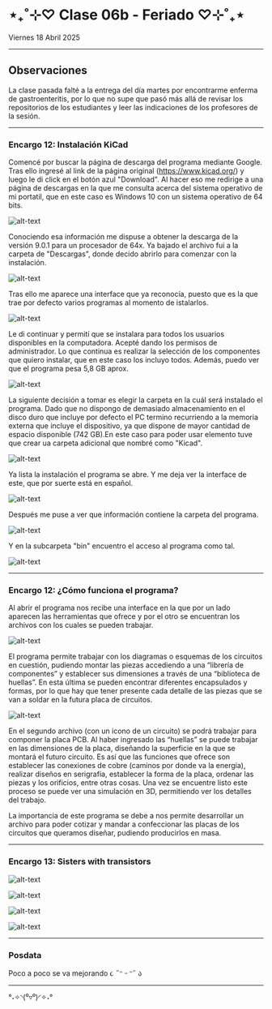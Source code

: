 # ⋆₊˚⊹♡ Clase 06b - Feriado ♡⊹˚₊⋆

Viernes 18 Abril 2025

***

## Observaciones

La clase pasada falté a la entrega del día martes por encontrarme enferma de gastroenteritis, por lo que no supe que pasó más allá de revisar los repositorios de los estudiantes y leer las indicaciones de los profesores de la sesión.

***

### Encargo 12: Instalación  KiCad

Comencé por buscar la página de descarga del programa mediante Google. Tras ello ingresé al link de la página original (<https://www.kicad.org/>) y luego le di click en el botón azul "Download". Al hacer eso me redirige a una página de descargas en la que me consulta acerca del sistema operativo de mi portatil, que en este caso es Windows 10 con un sistema operativo de 64 bits.

![alt-text](./archivos/001.png)

Conociendo esa información me dispuse a obtener la descarga de la versión 9.0.1 para un procesador de 64x. Ya bajado el archivo fui a la carpeta de "Descargas", donde decido abrirlo para comenzar con la instalación.

![alt-text](./archivos/002.png)

Tras ello me aparece una interface que ya reconocía, puesto que es la que trae por defecto varios programas al momento de istalarlos.

![alt-text](./archivos/003.png)

Le di continuar y permití que se instalara para todos los usuarios disponibles en la computadora. Acepté dando los permisos de administrador. Lo que continua es realizar la selección de los componentes que quiero instalar, que en este caso los incluyo todos. Además, puedo ver que el programa pesa 5,8 GB aprox.

![alt-text](./archivos/004.png)

La siguiente decisión a tomar es elegir la carpeta en la cuál será instalado el programa. Dado que no dispongo de demasiado almacenamiento en el disco duro que incluye por defecto el PC termino recurriendo a la memoria externa que incluye el dispositivo, ya que dispone de mayor cantidad de espacio disponible (742 GB).En este caso para poder usar elemento tuve que crear ua carpeta adicional que nombré como "Kicad".

![alt-text](./archivos/005.png)

Ya lista la instalación el programa se abre. Y me deja ver la interface de este, que por suerte está en español.

![alt-text](./archivos/006.png)

Después me puse a ver que información contiene la carpeta del programa.

![alt-text](./archivos/007.png)

Y en la subcarpeta "bin" encuentro el acceso al programa como tal.

![alt-text](./archivos/008.png)

***

### Encargo 12: ¿Cómo funciona el programa?


Al abrir el programa nos recibe una interface en la que por un lado aparecen las herramientas que ofrece y por el otro se encuentran los archivos con los cuales se pueden trabajar.

![alt-text](./archivos/009.png)

El programa permite trabajar con los diagramas o esquemas de los circuitos en cuestión, pudiendo montar las piezas accediendo a una “librería de componentes” y establecer sus dimensiones a través de una “biblioteca de huellas”. En esta última se pueden encontrar diferentes encapsulados y formas, por lo que hay que tener presente cada detalle de las piezas que se van a soldar en la futura placa de circuitos.

![alt-text](./archivos/010.png)

En el segundo archivo (con un icono de un circuito) se podrá trabajar para componer la placa PCB. Al haber ingresado las “huellas” se puede trabajar en las dimensiones de la placa, diseñando la superficie en la que se montará el futuro circuito. Es así que las funciones que ofrece son establecer las conexiones de cobre (caminos por donde va la energía), realizar diseños en serigrafía, establecer la forma de la placa, ordenar las piezas y los orificios, entre otras cosas. Una vez se encuentre listo este proceso se puede ver una simulación en 3D, permitiendo ver los detalles del trabajo. 

La importancia de este programa se debe a nos permite desarrollar un archivo para poder cotizar y mandar a confeccionar las placas de los circuitos que queramos diseñar, pudiendo producirlos en masa.

***

### Encargo 13: Sisters with transistors

![alt-text](./archivos/011.jpg)

![alt-text](./archivos/012.jpg)

![alt-text](./archivos/013.jpg)

![alt-text](./archivos/014.jpg)


***

### Posdata

Poco a poco se va mejorando ૮ ˶ᵔ ᵕ ᵔ˶ ა

***

°˖✧◝(⁰▿⁰)◜✧˖°
